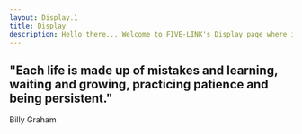 ```yaml
---
layout: Display.1
title: Display
description: Hello there... Welcome to FIVE-LINK's Display page where i'll be posting a myriad of random facts, quotes and pictures which will hopefully be inspiring. This will be FIVE-LINK's billboard.
---
```


<h2>"Each life is made up of mistakes and learning, waiting and growing, practicing patience and being persistent." </h2>

<p>Billy Graham</p>